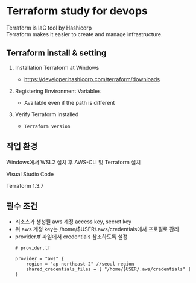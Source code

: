 # **Terraform study for devops**
Terraform is IaC tool by Hashicorp<Br>
Terraform makes it easier to create and manage infrastructure.
  
## Terraform install & setting
1. Installation Terraform at Windows
   * https://developer.hashicorp.com/terraform/downloads

2. Registering Environment Variables
   * Available even if the path is different

3. Verify Terraform installed <Br>
   * ```Terraform version```

## 작업 환경
Windows에서 WSL2 설치 후 AWS-CLI 및 Terraform 설치

VIsual Studio Code

Terraform 1.3.7

## 필수 조건
* 리소스가 생성될 aws 계정 access key, secret key
* 위 aws 계정 key는 /home/$USER/.aws/credentials에서 프로필로 관리
* provider.tf 파일에서 credentials 참조하도록 설정
    ```
    # provider.tf
    
    provider = "aws" {
        region = "ap-northeast-2" //seoul region
        shared_credentials_files = [ "/home/$USER/.aws/credentials" ]
    }
